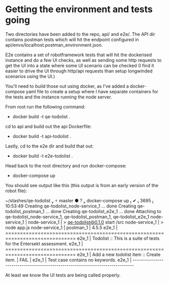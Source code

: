 # Getting the environment and tests going

Two directories have been added to the repo, api/ and e2e/. The API dir contains postman tests which will hit 
the endpoint configured in api/envs/localhost.postman_environment.json.

E2e contains a set of robotframework tests that will hit the dockerised instance and do a few UI checks, as well 
as sending some http requests to get the UI into a state where some UI scenario can be checked (I find it easier to 
drive the UI through http/api requests than setup longwinded scenarios using the UI.)

You'll need to build those out using docker, as I've added a docker-compose yaml file to create a setup where I have
separate containers for the tests and the instance running the node server.

From root run the following command:

  * docker build -t qe-todolist .
  
cd to api and build out the api Dockerfile:

  * docker build -t api-todolist .
  
Lastly, cd to the e2e dir and build that out:

  * docker build -t e2e-todolist .
  
Head back to the root directory and run docker-compose:

 * docker-compose up
 
You should see output like this (this output is from an early version of the robot file):

 ~/stashes/qe-todolist   master ● ?  docker-compose up                                                                                                                                                     ✔  3695  10:53:49
Creating qe-todolist_node-service_1 ... done
Creating qe-todolist_postman_1      ... done
Creating qe-todolist_e2e_1          ... done
Attaching to qe-todolist_node-service_1, qe-todolist_postman_1, qe-todolist_e2e_1
node-service_1  |
node-service_1  | > qe-todolist@0.1.0 start /src
node-service_1  | > node app.js
node-service_1  |
postman_1       | 4.5.5
e2e_1           | ==============================================================================
e2e_1           | Todolist :: This is a suite of tests for the Entersekt assessment.
e2e_1           | ==============================================================================
e2e_1           | Add a new todolist item :: Create item.                               | FAIL |
e2e_1           | Test case contains no keywords.
e2e_1           | ------------------------------------------------------------------------------

At least we know the UI tests are being called properly.
